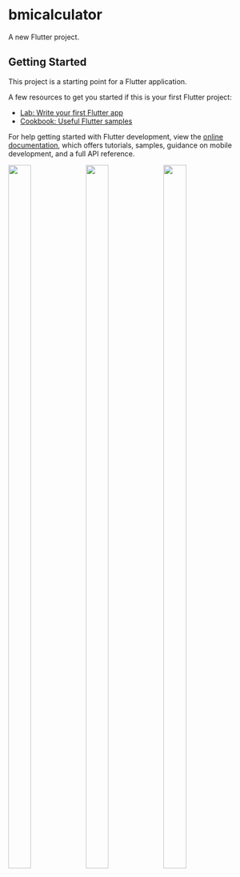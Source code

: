 # bmicalculator

A new Flutter project.

## Getting Started

This project is a starting point for a Flutter application.

A few resources to get you started if this is your first Flutter project:

- [Lab: Write your first Flutter app](https://docs.flutter.dev/get-started/codelab)
- [Cookbook: Useful Flutter samples](https://docs.flutter.dev/cookbook)

For help getting started with Flutter development, view the
[online documentation](https://docs.flutter.dev/), which offers tutorials,
samples, guidance on mobile development, and a full API reference.

<p>
  <img src="https://github.com/krish0i/bmicalculator/assets/162409974/d1cfe1a4-408a-414c-9e81-e0199ce0579e" height='60%' width='30%'>
  <img src="https://github.com/krish0i/bmicalculator/assets/162409974/a30801d9-2f9b-405c-99c8-ce39d6bb9898" height='60%' width='30%'>
  <img src="https://github.com/krish0i/bmicalculator/assets/162409974/023f0045-97d0-4dde-8279-8419d0d2ab6c" height='60%' width='30%'>
</p>
